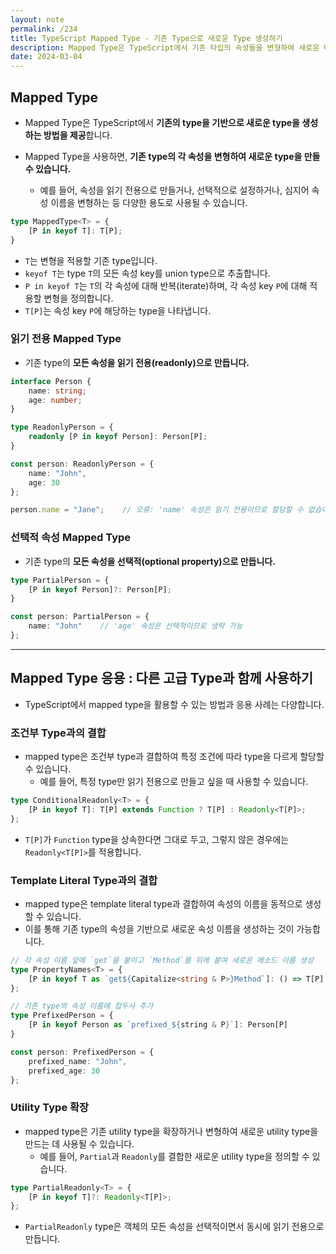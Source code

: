```yaml
---
layout: note
permalink: /234
title: TypeScript Mapped Type - 기존 Type으로 새로운 Type 생성하기
description: Mapped Type은 TypeScript에서 기존 타입의 속성들을 변형하여 새로운 타입을 생성하는 기능입니다.
date: 2024-03-04
---
```



## Mapped Type

- Mapped Type은 TypeScript에서 **기존의 type을 기반으로 새로운 type을 생성하는 방법을 제공**합니다.

- Mapped Type을 사용하면, **기존 type의 각 속성을 변형하여 새로운 type을 만들 수 있습니다.**
    - 예를 들어, 속성을 읽기 전용으로 만들거나, 선택적으로 설정하거나, 심지어 속성 이름을 변형하는 등 다양한 용도로 사용될 수 있습니다.

```typescript
type MappedType<T> = {
    [P in keyof T]: T[P];
}
```

- `T`는 변형을 적용할 기존 type입니다.
- `keyof T`는 type `T`의 모든 속성 key를 union type으로 추출합니다.
- `P in keyof T`는 `T`의 각 속성에 대해 반복(iterate)하며, 각 속성 key `P`에 대해 적용할 변형을 정의합니다.
- `T[P]`는 속성 key `P`에 해당하는 type을 나타냅니다.


### 읽기 전용 Mapped Type

- 기존 type의 **모든 속성을 읽기 전용(readonly)으로 만듭니다.**

```typescript
interface Person {
    name: string;
    age: number;
}

type ReadonlyPerson = {
    readonly [P in keyof Person]: Person[P];
}

const person: ReadonlyPerson = {
    name: "John",
    age: 30
};

person.name = "Jane";    // 오류: 'name' 속성은 읽기 전용이므로 할당할 수 없습니다.
```


### 선택적 속성 Mapped Type

- 기존 type의 **모든 속성을 선택적(optional property)으로 만듭니다.**

```typescript
type PartialPerson = {
    [P in keyof Person]?: Person[P];
}

const person: PartialPerson = {
    name: "John"    // 'age' 속성은 선택적이므로 생략 가능
};
```


---


## Mapped Type 응용 : 다른 고급 Type과 함께 사용하기

- TypeScript에서 mapped type을 활용할 수 있는 방법과 응용 사례는 다양합니다.


### 조건부 Type과의 결합

- mapped type은 조건부 type과 결합하여 특정 조건에 따라 type을 다르게 할당할 수 있습니다.
    - 예를 들어, 특정 type만 읽기 전용으로 만들고 싶을 때 사용할 수 있습니다.

```typescript
type ConditionalReadonly<T> = {
    [P in keyof T]: T[P] extends Function ? T[P] : Readonly<T[P]>;
};
```

- `T[P]`가 `Function` type을 상속한다면 그대로 두고, 그렇지 않은 경우에는 `Readonly<T[P]>`를 적용합니다.


### Template Literal Type과의 결합

- mapped type은 template literal type과 결합하여 속성의 이름을 동적으로 생성할 수 있습니다.
- 이를 통해 기존 type의 속성을 기반으로 새로운 속성 이름을 생성하는 것이 가능합니다.

```typescript
// 각 속성 이름 앞에 `get`을 붙이고 `Method`를 뒤에 붙여 새로운 메소드 이름 생성
type PropertyNames<T> = {
    [P in keyof T as `get${Capitalize<string & P>}Method`]: () => T[P]
};
```

```typescript
// 기존 type의 속성 이름에 접두사 추가
type PrefixedPerson = {
    [P in keyof Person as `prefixed_${string & P}`]: Person[P]
}

const person: PrefixedPerson = {
    prefixed_name: "John",
    prefixed_age: 30
};
```


### Utility Type 확장

- mapped type은 기존 utility type을 확장하거나 변형하여 새로운 utility type을 만드는 데 사용될 수 있습니다.
    - 예를 들어, `Partial`과 `Readonly`를 결합한 새로운 utility type을 정의할 수 있습니다.

```typescript
type PartialReadonly<T> = {
    [P in keyof T]?: Readonly<T[P]>;
};
```

- `PartialReadonly` type은 객체의 모든 속성을 선택적이면서 동시에 읽기 전용으로 만듭니다.
